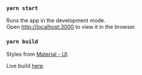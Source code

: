 ### `yarn start`

Runs the app in the development mode.<br />
Open [http://localhost:3000](http://localhost:3000) to view it in the browser.

### `yarn build`

Styles from [Material - UI](https://material-ui.com/).

Live build [here](https://momoshopping.netlify.app/).